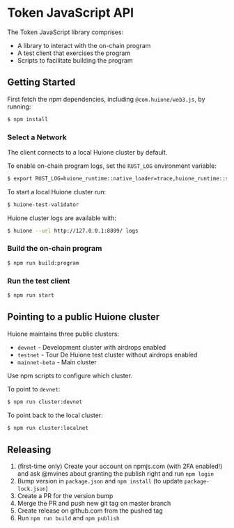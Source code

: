 # Token JavaScript API

The Token JavaScript library comprises:

* A library to interact with the on-chain program
* A test client that exercises the program
* Scripts to facilitate building the program

## Getting Started

First fetch the npm dependencies, including `@com.huione/web3.js`, by running:
```bash
$ npm install
```

### Select a Network

The client connects to a local Huione cluster by default.

To enable on-chain program logs, set the `RUST_LOG` environment variable:

```bash
$ export RUST_LOG=huione_runtime::native_loader=trace,huione_runtime::system_instruction_processor=trace,huione_runtime::bank=debug,huione_bpf_loader=debug,huione_rbpf=debug
```

To start a local Huione cluster run:
```bash
$ huione-test-validator
```

Huione cluster logs are available with:
```bash
$ huione --url http://127.0.0.1:8899/ logs
```

### Build the on-chain program

```bash
$ npm run build:program
```

### Run the test client

```bash
$ npm run start
```

## Pointing to a public Huione cluster

Huione maintains three public clusters:
- `devnet` - Development cluster with airdrops enabled
- `testnet` - Tour De Huione test cluster without airdrops enabled
- `mainnet-beta` -  Main cluster

Use npm scripts to configure which cluster.

To point to `devnet`:
```bash
$ npm run cluster:devnet
```

To point back to the local cluster:
```bash
$ npm run cluster:localnet
```

## Releasing

1. (first-time only) Create your account on npmjs.com (with 2FA enabled!) and ask @mvines about granting the publish right and run `npm login`
3. Bump version in `package.json` and `npm install` (to update `package-lock.json`)
4. Create a PR for the version bump
5. Merge the PR and push new git tag on master branch
6. Create release on github.com from the pushed tag
7. Run `npm run build` and `npm publish`

